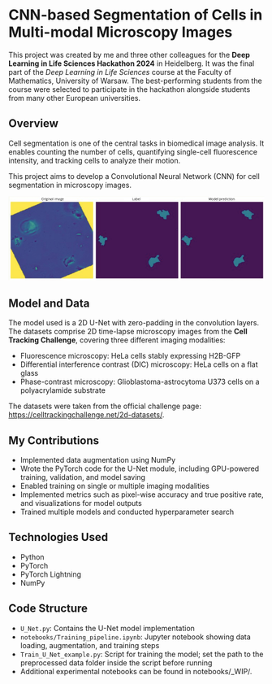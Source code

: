 # CNN-based Segmentation of Cells in Multi-modal Microscopy Images

This project was created by me and three other colleagues for the **Deep Learning in Life Sciences Hackathon 2024** in Heidelberg. It was the final part of the *Deep Learning in Life Sciences* course at the Faculty of Mathematics, University of Warsaw. The best-performing students from the course were selected to participate in the hackathon alongside students from many other European universities.

## Overview
Cell segmentation is one of the central tasks in biomedical image analysis. It enables counting the number of cells, quantifying single-cell fluorescence intensity, and tracking cells to analyze their motion.

This project aims to develop a Convolutional Neural Network (CNN) for cell segmentation in microscopy images.

![Example U-Net output](images/unet_output.png)

## Model and Data
The model used is a 2D U-Net with zero-padding in the convolution layers.  
The datasets comprise 2D time-lapse microscopy images from the **Cell Tracking Challenge**, covering three different imaging modalities:

- Fluorescence microscopy: HeLa cells stably expressing H2B-GFP
- Differential interference contrast (DIC) microscopy: HeLa cells on a flat glass
- Phase-contrast microscopy: Glioblastoma-astrocytoma U373 cells on a polyacrylamide substrate

The datasets were taken from the official challenge page: https://celltrackingchallenge.net/2d-datasets/.

## My Contributions
- Implemented data augmentation using NumPy
- Wrote the PyTorch code for the U-Net module, including GPU-powered training, validation, and model saving
- Enabled training on single or multiple imaging modalities
- Implemented metrics such as pixel-wise accuracy and true positive rate, and visualizations for model outputs
- Trained multiple models and conducted hyperparameter search

## Technologies Used
- Python
- PyTorch
- PyTorch Lightning
- NumPy

## Code Structure
- `U_Net.py`: Contains the U-Net model implementation  
- `notebooks/Training_pipeline.ipynb`: Jupyter notebook showing data loading, augmentation, and training steps  
- `Train_U_Net_example.py`: Script for training the model; set the path to the preprocessed data folder inside the script before running
- Additional experimental notebooks can be found in notebooks/_WIP/.
